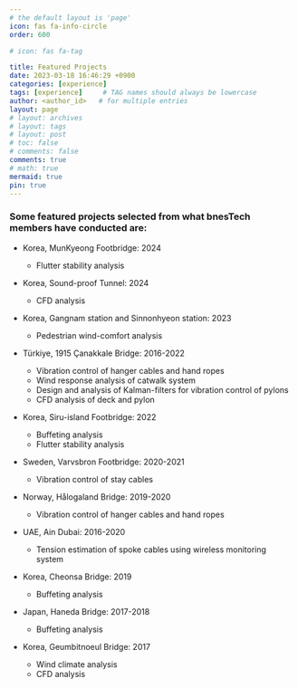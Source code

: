 ```yaml
---
# the default layout is 'page'
icon: fas fa-info-circle
order: 600

# icon: fas fa-tag

title: Featured Projects
date: 2023-03-18 16:46:29 +0900
categories: [experience]
tags: [experience]     # TAG names should always be lowercase
author: <author_id>   # for multiple entries
layout: page
# layout: archives
# layout: tags
# layout: post
# toc: false
# comments: false
comments: true
# math: true
mermaid: true
pin: true
---
```


### Some featured projects selected from what bnesTech members have conducted are:

- Korea, MunKyeong Footbridge: 2024
    - Flutter stability analysis

- Korea, Sound-proof Tunnel: 2024
    - CFD analysis

-  Korea, Gangnam station and Sinnonhyeon station: 2023
    - Pedestrian wind-comfort analysis

-  Türkiye, 1915 Çanakkale Bridge: 2016-2022
    - Vibration control of hanger cables and hand ropes
    - Wind response analysis of catwalk system
    - Design and analysis of Kalman-filters for vibration control of pylons
    - CFD analysis of deck and pylon

- Korea, Siru-island Footbridge: 2022
    - Buffeting analysis
    - Flutter stability analysis

- Sweden, Varvsbron Footbridge: 2020-2021
    - Vibration control of stay cables

- Norway, Hålogaland Bridge: 2019-2020
    - Vibration control of hanger cables and hand ropes

- UAE, Ain Dubai: 2016-2020
  - Tension estimation of spoke cables using wireless monitoring system

- Korea, Cheonsa Bridge: 2019
    - Buffeting analysis

- Japan, Haneda Bridge: 2017-2018
    - Buffeting analysis

- Korea, Geumbitnoeul Bridge: 2017
    - Wind climate analysis
    - CFD analysis
